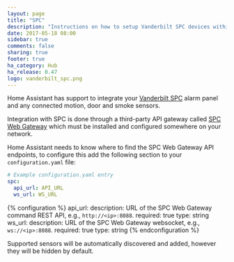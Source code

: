 ```yaml
---
layout: page
title: "SPC"
description: "Instructions on how to setup Vanderbilt SPC devices within Home Assistant."
date: 2017-05-18 08:00
sidebar: true
comments: false
sharing: true
footer: true
ha_category: Hub
ha_release: 0.47
logo: vanderbilt_spc.png
---
```


Home Assistant has support to integrate your [Vanderbilt SPC](http://www.spc-intruder-detection.com/ssp-spc/) alarm panel and any connected motion, door and smoke sensors.

Integration with SPC is done through a third-party API gateway called [SPC Web Gateway](http://www.lundix.se/smarta-losningar/) which must be installed and configured somewhere on your network.

Home Assistant needs to know where to find the SPC Web Gateway API endpoints, to configure this add the following section to your `configuration.yaml` file:

```yaml
# Example configuration.yaml entry
spc:
  api_url: API_URL
  ws_url: WS_URL
```

{% configuration %}
api_url:
  description: URL of the SPC Web Gateway command REST API, e.g., `http://<ip>:8088`.
  required: true
  type: string
ws_url:
  description: URL of the SPC Web Gateway websocket, e.g., `ws://<ip>:8088`.
  required: true
  type: string
{% endconfiguration %}

Supported sensors will be automatically discovered and added, however they will be hidden by default.
